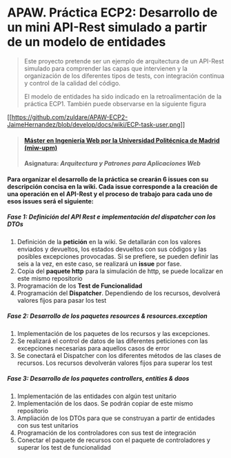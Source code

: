 # APAW. Práctica ECP2: Desarrollo de un mini API-Rest simulado a partir de un modelo de entidades
> Este proyecto pretende ser un ejemplo de arquitectura de un API-Rest simulado para comprender las capas que intervienen y la organización de los diferentes tipos de tests, con integración continua y control de la calidad del código.
>
> El modelo de entidades ha sido indicado en la retroalimentación de la práctica ECP1. También puede observarse en la siguiente figura

   [[https://github.com/zuldare/APAW-ECP2-JaimeHernandez/blob/develop/docs/wiki/ECP-task-user.png]]

> #### [Máster en Ingeniería Web por la Universidad Politécnica de Madrid (miw-upm)](http://miw.etsisi.upm.es)
> #### Asignatura: *Arquitectura y Patrones para Aplicaciones Web*

#### Para organizar el desarrollo de la práctica se crearán **6 issues** con su descripción concisa en la wiki. Cada issue corresponde a la creación de una operación en el API-Rest y el proceso de trabajo para cada uno de esos issues será el siguiente:

##### Fase 1: Definición del API Rest e implementación del dispatcher con los DTOs
1. Definición de la **petición** en la wiki. Se detallarán con los valores enviados y devueltos, los estados devueltos con sus códigos y las posibles excepciones provocadas. Si se prefiere, se pueden definir las seis a la vez, en este caso, se realizará un **issue** por fase.
1. Copia del **paquete http** para la simulación de http, se puede localizar en este mismo repositorio
1. Programación de los **Test de Funcionalidad**
1. Programación del **Dispatcher**. Dependiendo de los recursos, devolverá valores fijos para pasar los test

##### Fase 2: Desarrollo de los paquetes _resources_ & _resources.exception_
1. Implementación de los paquetes de los recursos y las excepciones. 
1. Se realizará el control de datos de las diferentes peticiones con las excepciones necesarias para aquellos casos de error
1. Se conectará el Dispatcher con los diferentes métodos de las clases de recursos. Los recursos devolverán valores fijos para superar los test

##### Fase 3: Desarrollo de los paquetes _controllers_, _entities_ & _daos_
1. Implementación de las entidades con algún test unitario
1. Implementación de los daos. Se podrán copiar de este mismo repositorio
1. Ampliación de los DTOs para que se construyan a partir de entidades con sus test unitarios
1. Programación de los controladores con sus test de integración
1. Conectar el paquete de recursos con el paquete de controladores y superar los test de funcionalidad
